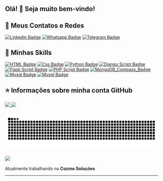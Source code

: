 ## Olá! 👋 Seja muito bem-vindo!

## 💬 Meus Contatos e Redes

[![Linkedin Badge](https://img.shields.io/badge/-Linkedin-blue?style=for-the-badge&logo=Linkedin&logoColor=white&link=https://github.com/Ezequielsama)](https://www.linkedin.com/in/ezequiel-collins-752775182/)
[![Whatsapp Badge](https://img.shields.io/badge/WhatsApp-25D366?style=for-the-badge&logo=whatsapp&logoColor=white&link=https://github.com/Ezequielsama)](https://wa.me/5591981156118)
[![Telegram Badge](https://img.shields.io/badge/Telegram-2CA5E0?style=for-the-badge&logo=telegram&logoColor=white&link=https://github.com/Ezequielsama)](https://t.me/ezequielcollins_dev)
</h4>

##
## 🚀 Minhas Skills

[![HTML Badge](https://img.shields.io/badge/HTML5-E34F26?style=for-the-badge&logo=html5&logoColor=white)]()
[![Css Badge](https://img.shields.io/badge/CSS3-1572B6?style=for-the-badge&logo=css3&logoColor=white)]()
[![Python Badge](https://img.shields.io/badge/Python-3776AB?style=for-the-badge&logo=python&logoColor=white)]()
[![Django Script Badge](https://img.shields.io/badge/Django-092E20?style=for-the-badge&logo=django&logoColor=white)]()
[![Flask Script Badge](https://img.shields.io/badge/Flask-000000?style=for-the-badge&logo=flask&logoColor=white)]()
[![PHP Script Badge](https://img.shields.io/badge/PHP-777BB4?style=for-the-badge&logo=php&logoColor=white)]()
[![MongoDB_Compass_Badge](https://img.shields.io/badge/Bootstrap-563D7C?style=for-the-badge&logo=bootstrap&logoColor=white)]()
[![Mysql Badge](https://img.shields.io/badge/MySQL-00000F?style=for-the-badge&logo=mysql&logoColor=white)]()
[![Mysql Badge](https://img.shields.io/badge/MongoDB-4EA94B?style=for-the-badge&logo=mongodb&logoColor=white)]()

##

## ⭐ Informações sobre minha conta GitHub
<div>
    <a href="https://github.com/Ezequielsama">
    <img height="160em" src="https://github-readme-stats-sigma-five.vercel.app/api/?username=Ezequielsama&show_icons=true&theme=tokyonight&include_all_commits=true&count_private=true"/>
    <img height="160em" src="https://github-readme-stats.vercel.app/api/top-langs/?username=Ezequielsama&theme=tokyonight&hide_border=false&&layout=compact"/><br></a>
</div>

###

![Snake animation](https://github.com/Ezequielsama/Ezequielsama/blob/output/github-contribution-grid-snake.svg)

###

<div>
    <img src="https://img.shields.io/static/v1?label=Overview&message=Ezequiel&color=f8efd4&style=for-the-badge&logo=GitHub">
</div>


<div>
<p>

Atualmente trabalhando na **Cozmo Soluções**
<br/>
</p>
<hr>
</div>

